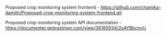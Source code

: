 Proposed crop monitoring system frontend - https://github.com/chamika-damith/Proposed-crop-monitoring-system-frontend.git


Proposed crop monitoring system API documentation - https://documenter.getpostman.com/view/36185934/2sAYBbcnyU  
